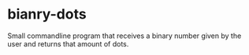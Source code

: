 # bianry-dots
 Small commandline program that receives a binary number given by the user and returns that amount of dots.
